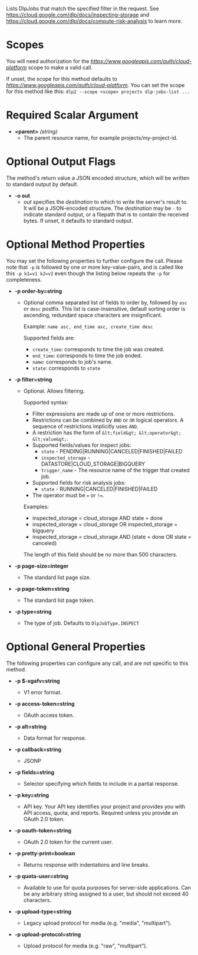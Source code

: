 Lists DlpJobs that match the specified filter in the request.
See https://cloud.google.com/dlp/docs/inspecting-storage and
https://cloud.google.com/dlp/docs/compute-risk-analysis to learn more.
# Scopes

You will need authorization for the *https://www.googleapis.com/auth/cloud-platform* scope to make a valid call.

If unset, the scope for this method defaults to *https://www.googleapis.com/auth/cloud-platform*.
You can set the scope for this method like this: `dlp2 --scope <scope> projects dlp-jobs-list ...`
# Required Scalar Argument
* **&lt;parent&gt;** *(string)*
    - The parent resource name, for example projects/my-project-id.

# Optional Output Flags

The method's return value a JSON encoded structure, which will be written to standard output by default.

* **-o out**
    - *out* specifies the *destination* to which to write the server's result to.
      It will be a JSON-encoded structure.
      The *destination* may be `-` to indicate standard output, or a filepath that is to contain the received bytes.
      If unset, it defaults to standard output.
# Optional Method Properties

You may set the following properties to further configure the call. Please note that `-p` is followed by one 
or more key-value-pairs, and is called like this `-p k1=v1 k2=v2` even though the listing below repeats the
`-p` for completeness.

* **-p order-by=string**
    - Optional comma separated list of fields to order by,
        followed by `asc` or `desc` postfix. This list is case-insensitive,
        default sorting order is ascending, redundant space characters are
        insignificant.
        
        Example: `name asc, end_time asc, create_time desc`
        
        Supported fields are:
        
        - `create_time`: corresponds to time the job was created.
        - `end_time`: corresponds to time the job ended.
        - `name`: corresponds to job&#39;s name.
        - `state`: corresponds to `state`

* **-p filter=string**
    - Optional. Allows filtering.
        
        Supported syntax:
        
        * Filter expressions are made up of one or more restrictions.
        * Restrictions can be combined by `AND` or `OR` logical operators. A
        sequence of restrictions implicitly uses `AND`.
        * A restriction has the form of `&lt;field&gt; &lt;operator&gt; &lt;value&gt;`.
        * Supported fields/values for inspect jobs:
            - `state` - PENDING|RUNNING|CANCELED|FINISHED|FAILED
            - `inspected_storage` - DATASTORE|CLOUD_STORAGE|BIGQUERY
            - `trigger_name` - The resource name of the trigger that created job.
        * Supported fields for risk analysis jobs:
            - `state` - RUNNING|CANCELED|FINISHED|FAILED
        * The operator must be `=` or `!=`.
        
        Examples:
        
        * inspected_storage = cloud_storage AND state = done
        * inspected_storage = cloud_storage OR inspected_storage = bigquery
        * inspected_storage = cloud_storage AND (state = done OR state = canceled)
        
        The length of this field should be no more than 500 characters.

* **-p page-size=integer**
    - The standard list page size.

* **-p page-token=string**
    - The standard list page token.

* **-p type=string**
    - The type of job. Defaults to `DlpJobType.INSPECT`

# Optional General Properties

The following properties can configure any call, and are not specific to this method.

* **-p $-xgafv=string**
    - V1 error format.

* **-p access-token=string**
    - OAuth access token.

* **-p alt=string**
    - Data format for response.

* **-p callback=string**
    - JSONP

* **-p fields=string**
    - Selector specifying which fields to include in a partial response.

* **-p key=string**
    - API key. Your API key identifies your project and provides you with API access, quota, and reports. Required unless you provide an OAuth 2.0 token.

* **-p oauth-token=string**
    - OAuth 2.0 token for the current user.

* **-p pretty-print=boolean**
    - Returns response with indentations and line breaks.

* **-p quota-user=string**
    - Available to use for quota purposes for server-side applications. Can be any arbitrary string assigned to a user, but should not exceed 40 characters.

* **-p upload-type=string**
    - Legacy upload protocol for media (e.g. &#34;media&#34;, &#34;multipart&#34;).

* **-p upload-protocol=string**
    - Upload protocol for media (e.g. &#34;raw&#34;, &#34;multipart&#34;).
